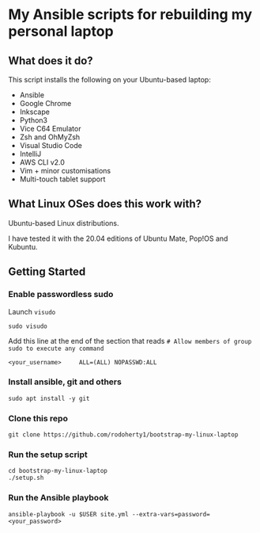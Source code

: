 
# My Ansible scripts for rebuilding my personal laptop

## What does it do?
This script installs the following on your Ubuntu-based laptop:
* Ansible
* Google Chrome
* Inkscape
* Python3
* Vice C64 Emulator
* Zsh and OhMyZsh
* Visual Studio Code
* IntelliJ
* AWS CLI v2.0
* Vim + minor customisations
* Multi-touch tablet support

## What Linux OSes does this work with?
Ubuntu-based Linux distributions.

I have tested it with the 20.04 editions of Ubuntu Mate, Pop!OS and Kubuntu.

## Getting Started
### Enable passwordless sudo
Launch `visudo`

    sudo visudo

Add this line at the end of  the section that reads `# Allow members of group sudo to execute any command`

    <your_username>     ALL=(ALL) NOPASSWD:ALL

### Install ansible, git and others
    sudo apt install -y git 

### Clone this repo
    git clone https://github.com/rodoherty1/bootstrap-my-linux-laptop

### Run the setup script
    cd bootstrap-my-linux-laptop
    ./setup.sh

### Run the Ansible playbook
    ansible-playbook -u $USER site.yml --extra-vars=password=<your_password>

